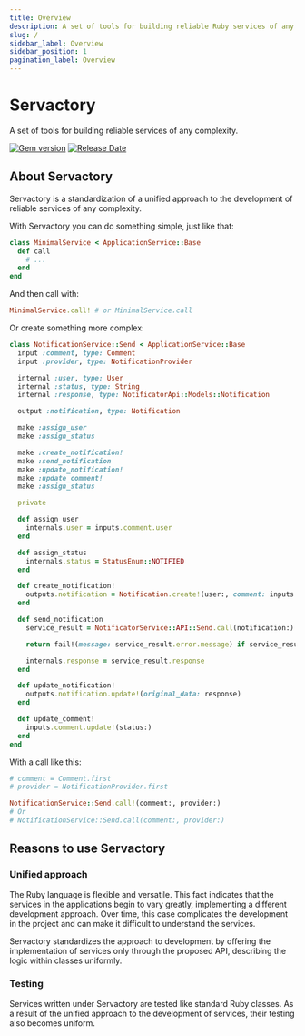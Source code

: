 ```yaml
---
title: Overview
description: A set of tools for building reliable Ruby services of any complexity
slug: /
sidebar_label: Overview
sidebar_position: 1
pagination_label: Overview
---
```


# Servactory

A set of tools for building reliable services of any complexity.

[![Gem version](https://img.shields.io/gem/v/servactory?logo=rubygems&logoColor=fff)](https://rubygems.org/gems/servactory)
[![Release Date](https://img.shields.io/github/release-date/servactory/servactory)](https://github.com/servactory/servactory/releases)

## About Servactory

Servactory is a standardization of a unified approach to the development of reliable services of any complexity.

With Servactory you can do something simple, just like that:

```ruby
class MinimalService < ApplicationService::Base
  def call
    # ...
  end
end
```

And then call with:

```ruby
MinimalService.call! # or MinimalService.call
```

Or create something more complex:

```ruby
class NotificationService::Send < ApplicationService::Base
  input :comment, type: Comment
  input :provider, type: NotificationProvider

  internal :user, type: User
  internal :status, type: String
  internal :response, type: NotificatorApi::Models::Notification

  output :notification, type: Notification

  make :assign_user
  make :assign_status

  make :create_notification!
  make :send_notification
  make :update_notification!
  make :update_comment!
  make :assign_status

  private

  def assign_user
    internals.user = inputs.comment.user
  end

  def assign_status
    internals.status = StatusEnum::NOTIFIED
  end

  def create_notification!
    outputs.notification = Notification.create!(user:, comment: inputs.comment, provider: inputs.provider)
  end

  def send_notification
    service_result = NotificatorService::API::Send.call(notification:)

    return fail!(message: service_result.error.message) if service_result.failure?

    internals.response = service_result.response
  end

  def update_notification!
    outputs.notification.update!(original_data: response)
  end

  def update_comment!
    inputs.comment.update!(status:)
  end
end
```

With a call like this:

```ruby
# comment = Comment.first
# provider = NotificationProvider.first

NotificationService::Send.call!(comment:, provider:)
# Or
# NotificationService::Send.call(comment:, provider:)
```

## Reasons to use Servactory

### Unified approach

The Ruby language is flexible and versatile. 
This fact indicates that the services in the applications begin to vary greatly, implementing a different development approach.
Over time, this case complicates the development in the project and can make it difficult to understand the services.

Servactory standardizes the approach to development by offering the implementation of services only through the proposed API, describing the logic within classes uniformly.

### Testing

Services written under Servactory are tested like standard Ruby classes.
As a result of the unified approach to the development of services, their testing also becomes uniform.
